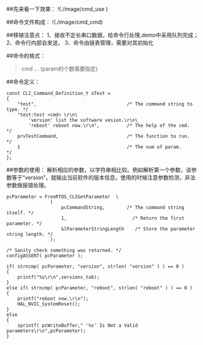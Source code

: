 ##先来看一下效果：
!(./image/cmd_use )

##命令文件构成：
!(./image/cmd_cmd)

##移植注意点：
    1、接收不定长串口数据，给命令行处理,demo中采用队列完成；
    2、命令行内部会发送，
    3、命令由链表管理，需要对其初始化

##命令的格式：
> cmd <param> <param> ... <param> (param的个数需要指定)

##命令定义：
```
const CLI_Command_Definition_t xTest =
{
    "test",                                 /* The command string to type. */
    "test:test <cmd> \r\n\     
        'version' list the software vesion.\r\n\
        'reboot' reboot now.\r\n",          /* The help of the cmd.        */
    prvTestCommand,                         /* The function to run.        */
    1                                       /* The num of param.           */
};
```

##参数的使用：
    解析相应的参数，以字符串相比较。例如解析第一个参数，该参数等于“version”，就输出当前软件的版本信息。使用的时候注意参数检测，非法参数做报错处理。
```
pcParameter = FreeRTOS_CLIGetParameter  \
                (
                    pcCommandString,        /* The command string itself. */
                    1,                        /* Return the first parameter. */
                    &lParameterStringLength    /* Store the parameter string length. */
                );
 
/* Sanity check something was returned. */
configASSERT( pcParameter );

if( strncmp( pcParameter, "version", strlen( "version" ) ) == 0 )
{
    printf("%s\r\n",versions_tab);
}
else if( strncmp( pcParameter, "reboot", strlen( "reboot" ) ) == 0 )
{
    printf("reboot now.\r\n");
    HAL_NVIC_SystemReset();
}
else
{
    sprintf( pcWriteBuffer," '%s' Is Not a Valid parameters\r\n",pcParameter);
}
```

